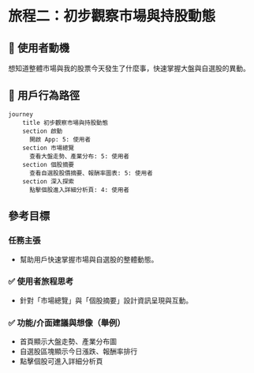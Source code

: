 # 旅程二：初步觀察市場與持股動態

## 🎯 使用者動機
想知道整體市場與我的股票今天發生了什麼事，快速掌握大盤與自選股的異動。

## 👣 用戶行為路徑

```mermaid
journey
    title 初步觀察市場與持股動態
    section 啟動
      開啟 App: 5: 使用者
    section 市場總覽
      查看大盤走勢、產業分布: 5: 使用者
    section 個股摘要
      查看自選股股價摘要、報酬率圖表: 5: 使用者
    section 深入探索
      點擊個股進入詳細分析頁: 4: 使用者
```

## 參考目標

### 任務主張
- 幫助用戶快速掌握市場與自選股的整體動態。

### ✅ 使用者旅程思考
- 針對「市場總覽」與「個股摘要」設計資訊呈現與互動。

### ✅ 功能/介面建議與想像（舉例）
- 首頁顯示大盤走勢、產業分布圖
- 自選股區塊顯示今日漲跌、報酬率排行
- 點擊個股可進入詳細分析頁 